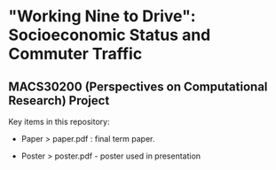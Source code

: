 # "Working Nine to Drive": Socioeconomic Status and Commuter Traffic

## MACS30200 (Perspectives on Computational Research) Project

Key items in this repository:

* Paper > paper.pdf : final term paper.

* Poster > poster.pdf - poster used in presentation
